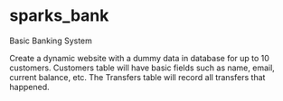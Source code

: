 # sparks_bank
Basic Banking System 

Create a dynamic website with a dummy data in database for up to 10 customers. Customers table will have basic fields such as name, email, current balance, etc. The Transfers table will record all transfers that happened.
